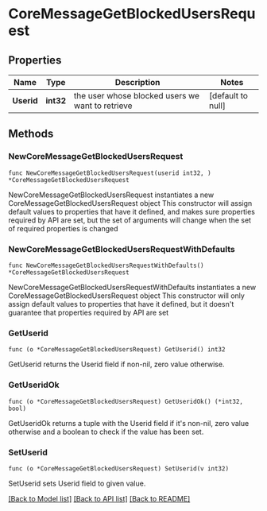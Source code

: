 # CoreMessageGetBlockedUsersRequest

## Properties

Name | Type | Description | Notes
------------ | ------------- | ------------- | -------------
**Userid** | **int32** | the user whose blocked users we want to retrieve | [default to null]

## Methods

### NewCoreMessageGetBlockedUsersRequest

`func NewCoreMessageGetBlockedUsersRequest(userid int32, ) *CoreMessageGetBlockedUsersRequest`

NewCoreMessageGetBlockedUsersRequest instantiates a new CoreMessageGetBlockedUsersRequest object
This constructor will assign default values to properties that have it defined,
and makes sure properties required by API are set, but the set of arguments
will change when the set of required properties is changed

### NewCoreMessageGetBlockedUsersRequestWithDefaults

`func NewCoreMessageGetBlockedUsersRequestWithDefaults() *CoreMessageGetBlockedUsersRequest`

NewCoreMessageGetBlockedUsersRequestWithDefaults instantiates a new CoreMessageGetBlockedUsersRequest object
This constructor will only assign default values to properties that have it defined,
but it doesn't guarantee that properties required by API are set

### GetUserid

`func (o *CoreMessageGetBlockedUsersRequest) GetUserid() int32`

GetUserid returns the Userid field if non-nil, zero value otherwise.

### GetUseridOk

`func (o *CoreMessageGetBlockedUsersRequest) GetUseridOk() (*int32, bool)`

GetUseridOk returns a tuple with the Userid field if it's non-nil, zero value otherwise
and a boolean to check if the value has been set.

### SetUserid

`func (o *CoreMessageGetBlockedUsersRequest) SetUserid(v int32)`

SetUserid sets Userid field to given value.



[[Back to Model list]](../README.md#documentation-for-models) [[Back to API list]](../README.md#documentation-for-api-endpoints) [[Back to README]](../README.md)


